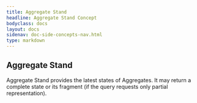 ```yaml
---
title: Aggregate Stand
headline: Aggregate Stand Concept
bodyclass: docs
layout: docs
sidenav: doc-side-concepts-nav.html
type: markdown
---
```

<h2 class="top">Aggregate Stand</h2> 

Aggregate Stand provides the latest states of Aggregates. It may return a complete state or its fragment (if the query requests only partial representation).

